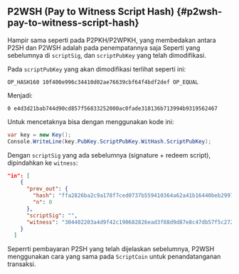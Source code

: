 ## P2WSH \(Pay to Witness Script Hash\) {#p2wsh-pay-to-witness-script-hash}

Hampir sama seperti pada P2PKH\/P2WPKH, yang membedakan antara P2SH dan P2WSH adalah pada penempatannya saja Seperti yang sebelumnya di `scriptSig`, dan `scriptPubKey` yang telah dimodifikasi.

Pada `scriptPubKey` yang akan dimodifikasi terlihat seperti ini:

`OP_HASH160 10f400e996c34410d02ae76639cbf64f4bdf2def OP_EQUAL`

Menjadi:

`0 e4d3d21bab744d90cd857f56833252000ac0fade318136b713994b9319562467`

Untuk mencetaknya bisa dengan menggunakan kode ini:

```cs
var key = new Key();
Console.WriteLine(key.PubKey.ScriptPubKey.WitHash.ScriptPubKey);
```

Dengan `scriptSig` yang ada sebelumnya \(signature + redeem script\), dipindahkan ke `witness`:

```json
"in": [
    {
      "prev_out": {
        "hash": "ffa2826ba2c9a178f7ced0737b559410364a62a41b16440beb299754114888c4",
        "n": 0
      },
      "scriptSig": "",
      "witness": "304402203a4d9f42c190682826ead3f88d9d87e8c47db57f5c272637441bafe11d5ad8a302206ac21b2bfe831216059ac4c91ec3e4458c78190613802975f5da5d11b55a69c601 210243b3760ce117a85540d88fa9d3d605338d4689bed1217e1fa84c78c22999fe08ac"
    }
  ]

```

Seperrti pembayaran P2SH yang telah dijelaskan sebelumnya, P2WSH menggunakan cara yang sama pada `ScriptCoin` untuk penandatanganan transaksi.

